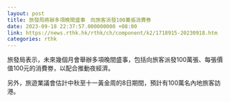 ```yaml
---
layout: post
title: 旅發局將辦多項晚間盛事　向旅客派發100萬張消費券
date: 2023-09-18 22:37:57.000000000 +08:00
link: https://news.rthk.hk/rthk/ch/component/k2/1718915-20230918.htm
categories: rthk
---
```


旅發局表示，未來幾個月會舉辦多項晚間盛事，包括向旅客派發100萬張、每張價值100元的消費劵，以配合推動夜經濟。

另外，旅遊業議會估計中秋至十一黃金周的8日期間，預計有100萬名內地旅客訪港。

